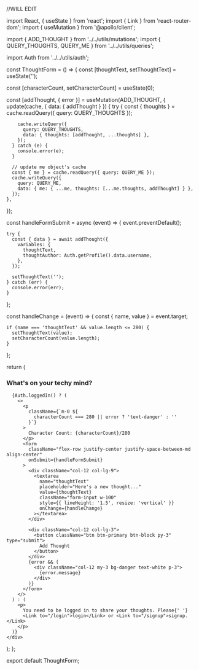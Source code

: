 //WILL EDIT

import React, { useState } from 'react';
import { Link } from 'react-router-dom';
import { useMutation } from '@apollo/client';

import { ADD_THOUGHT } from '../../utils/mutations';
import { QUERY_THOUGHTS, QUERY_ME } from '../../utils/queries';

import Auth from '../../utils/auth';

const ThoughtForm = () => {
  const [thoughtText, setThoughtText] = useState('');

  const [characterCount, setCharacterCount] = useState(0);

  const [addThought, { error }] = useMutation(ADD_THOUGHT, {
    update(cache, { data: { addThought } }) {
      try {
        const { thoughts } = cache.readQuery({ query: QUERY_THOUGHTS });

        cache.writeQuery({
          query: QUERY_THOUGHTS,
          data: { thoughts: [addThought, ...thoughts] },
        });
      } catch (e) {
        console.error(e);
      }

      // update me object's cache
      const { me } = cache.readQuery({ query: QUERY_ME });
      cache.writeQuery({
        query: QUERY_ME,
        data: { me: { ...me, thoughts: [...me.thoughts, addThought] } },
      });
    },
  });

  const handleFormSubmit = async (event) => {
    event.preventDefault();

    try {
      const { data } = await addThought({
        variables: {
          thoughtText,
          thoughtAuthor: Auth.getProfile().data.username,
        },
      });

      setThoughtText('');
    } catch (err) {
      console.error(err);
    }
  };

  const handleChange = (event) => {
    const { name, value } = event.target;

    if (name === 'thoughtText' && value.length <= 280) {
      setThoughtText(value);
      setCharacterCount(value.length);
    }
  };

  return (
    <div>
      <h3>What's on your techy mind?</h3>

      {Auth.loggedIn() ? (
        <>
          <p
            className={`m-0 ${
              characterCount === 280 || error ? 'text-danger' : ''
            }`}
          >
            Character Count: {characterCount}/280
          </p>
          <form
            className="flex-row justify-center justify-space-between-md align-center"
            onSubmit={handleFormSubmit}
          >
            <div className="col-12 col-lg-9">
              <textarea
                name="thoughtText"
                placeholder="Here's a new thought..."
                value={thoughtText}
                className="form-input w-100"
                style={{ lineHeight: '1.5', resize: 'vertical' }}
                onChange={handleChange}
              ></textarea>
            </div>

            <div className="col-12 col-lg-3">
              <button className="btn btn-primary btn-block py-3" type="submit">
                Add Thought
              </button>
            </div>
            {error && (
              <div className="col-12 my-3 bg-danger text-white p-3">
                {error.message}
              </div>
            )}
          </form>
        </>
      ) : (
        <p>
          You need to be logged in to share your thoughts. Please{' '}
          <Link to="/login">login</Link> or <Link to="/signup">signup.</Link>
        </p>
      )}
    </div>
  );
};

export default ThoughtForm;
